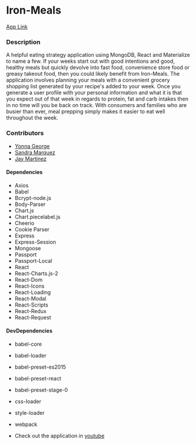 # **Iron-Meals**

[App Link](https://iron-meals.herokuapp.com/)

### **Description**

A helpful eating strategy application using MongoDB, React and Materialize to name a few. If your weeks start out with good intentions and good, healthy meals but quickly devolve into fast food, convenience store food or greasy takeout food, then you could likely benefit from Iron-Meals. The application involves planning your meals with a convenient grocery shopping list generated by your recipe's added to your week. Once you generate a user profile with your personal information and what it is that you expect out of that week in regards to protein, fat and carb intakes then in no time will you be back on track. With consumers and families who are busier than ever, meal prepping simply makes it easier to eat well throughout the week.

### Contributors

* [Yonna George](https://github.com/yonnaj)
* [Sandra Marquez](https://github.com/Starseed333)
* [Jay Martinez](https://github.com/jaymar14)



#### Dependencies

* Axios
* Babel
* Bcrypt-node.js
* Body-Parser
* Chart.js
* Chart.piecelabel.js
* Cheerio
* Cookie Parser
* Express
* Express-Session
* Mongoose
* Passport
* Passport-Local
* React
* React-Charts.js-2
* React-Dom
* React-Icons
* React-Loading
* React-Modal
* React-Scripts
* React-Redux
* React-Request

#### DevDependencies

* babel-core
* babel-loader
* babel-preset-es2015
* babel-preset-react
* babel-preset-stage-0
* css-loader
* style-loader
* webpack


* Check out the application in [youtube](https://www.youtube.com/watch?v=NeWtQX2826E&t=29s)